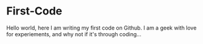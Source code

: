 # First-Code
Hello world, here I am writing my first code on Github.
I am a geek with love for experiements, and why not if it's through coding...
